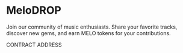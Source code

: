 # MeloDROP

Join our community of music enthusiasts. Share your favorite tracks, discover new gems, and earn MELO tokens for your contributions.


CONTRACT ADDRESS 